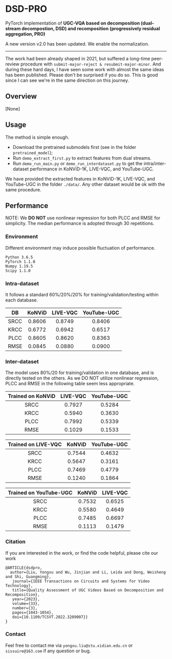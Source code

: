 # DSD-PRO

PyTorch implementation of **UGC-VQA based on decomposition (dual-stream decompostion, DSD) and recomposition (progressively residual aggregation, PRO)**

A new version v2.0 has been updated. We enable the normalization.

---------------------

The work had been already shaped in 2021, but suffered a long-time peer-review procedure with `submit-major-reject & resubmit-major-minor`. And during these hard days, I have seen some work with almost the same ideas has been published. Please don't be surprised if you do so. This is good since I can see we're in the same direction on this journey.

## Overview

[None]

## Usage

The method is simple enough. 

- Download the pretrained submodels first (see in the folder `pretrained_model`);
- Run `demo_extract_first.py` to extract features from dual streams. 
- Run `demo_run_main.py` or `demo_run_interdataset.py` to get the intra/inter-dataset performance in KoNViD-1K, LIVE-VQC, and YouTube-UGC. 

We have provided the extracted features in KoNViD-1K, LIVE-VQC, and YouTube-UGC in the folder `./data/`. Any other dataset would be ok with the same procedure.

## Performance

NOTE: We **DO NOT** use nonlinear regression for both PLCC and RMSE for simplicity. 
The median performance is adopted through 30 repetitions.

### Environment
Different environment may induce possible fluctuation of performance.

```
Python 3.6.5
PyTorch 1.1.0
Numpy 1.19.5
Scipy 1.1.0
```


### Intra-dataset
It follows a standard 60%/20%/20% for training/validation/testing within each database. 

|  DB  | KoNViD | LIVE-VQC | YouTube-UGC |
| :--: | :----: | :------: | :---------: |
| SRCC | 0.8606 |  0.8749  |   0.8406    |
| KRCC | 0.6772 |  0.6942  |   0.6517    |
| PLCC | 0.8605 |  0.8620  |   0.8363    |
| RMSE | 0.0845 |  0.0880  |   0.0900    |


### Inter-dataset
The model uses 80%/20 for training/validation in one database, and is directly tested on the others. As we DO NOT utilize nonlinear regression, PLCC and RMSE in the following table seem less appropriate.

| Trained on KoNViD | LIVE-VQC | YouTube-UGC |
| :---------------: | :------: | :---------: |
|       SRCC        |  0.7927  |   0.5284    |
|       KRCC        |  0.5940  |   0.3630    |
|       PLCC        |  0.7992  |   0.5339    |
|       RMSE        |  0.1029  |   0.1533    |

| Trained on LIVE-VQC | KoNViD | YouTube-UGC |
| :-----------------: | :----: | :---------: |
|        SRCC         | 0.7544 |   0.4632    |
|        KRCC         | 0.5647 |   0.3161    |
|        PLCC         | 0.7469 |   0.4779    |
|        RMSE         | 0.1240 |   0.1864    |

| Trained on YouTube-UGC | KoNViD | LIVE-VQC |
| :--------------------: | :----: | :------: |
|          SRCC          | 0.7532 |  0.6525  |
|          KRCC          | 0.5580 |  0.4649  |
|          PLCC          | 0.7485 |  0.6697  |
|          RMSE          | 0.1113 |  0.1479  |

### Citation
If you are interested in the work, or find the code helpful, please cite our work

```
@ARTICLE{dsdpro,  
  author={Liu, Yongxu and Wu, Jinjian and Li, Leida and Dong, Weisheng and Shi, Guangming},  
   journal={IEEE Transactions on Circuits and Systems for Video Technology},   
   title={Quality Assessment of UGC Videos Based on Decomposition and Recomposition},   
   year={2023},
   volume={33},
   number={3},
   pages={1043-1054},
   doi={10.1109/TCSVT.2022.3209007}}
}
```

### Contact

Feel free to contact me via `yongxu.liu@stu.xidian.edu.cn` or `sissuire@163.com` if any question or bug.

